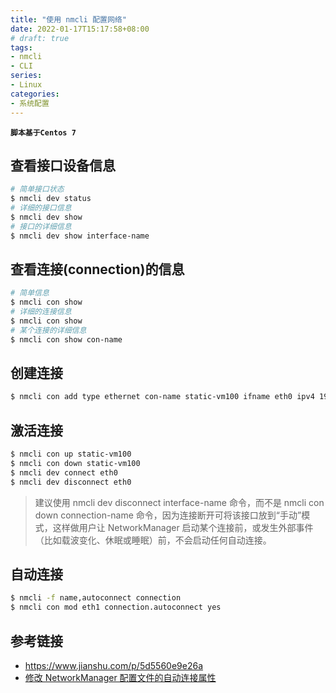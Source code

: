```yaml
---
title: "使用 nmcli 配置网络"
date: 2022-01-17T15:17:58+08:00
# draft: true
tags:
- nmcli
- CLI
series:
- Linux
categories:
- 系统配置
---
```


**`脚本基于Centos 7`**

## 查看接口设备信息
```bash
# 简单接口状态
$ nmcli dev status
# 详细的接口信息
$ nmcli dev show
# 接口的详细信息
$ nmcli dev show interface-name
```

## 查看连接(connection)的信息
```bash
# 简单信息
$ nmcli con show
# 详细的连接信息
$ nmcli con show
# 某个连接的详细信息
$ nmcli con show con-name
```

## 创建连接
```bash
$ nmcli con add type ethernet con-name static-vm100 ifname eth0 ipv4 192.168.100.100/24 gw4 192.168.100.1
```

## 激活连接
```bash
$ nmcli con up static-vm100
$ nmcli con down static-vm100
$ nmcli dev connect eth0
$ nmcli dev disconnect eth0
```
> 建议使用 nmcli dev disconnect interface-name 命令，而不是 nmcli con down connection-name 命令，因为连接断开可将该接口放到“手动”模式，这样做用户让 NetworkManager 启动某个连接前，或发生外部事件（比如载波变化、休眠或睡眠）前，不会启动任何自动连接。

## 自动连接
```bash
$ nmcli -f name,autoconnect connection
$ nmcli con mod eth1 connection.autoconnect yes
```

## 参考链接
- https://www.jianshu.com/p/5d5560e9e26a
- [修改 NetworkManager 配置文件的自动连接属性](https://docs.rockylinux.org/zh/gemstones/nmcli/)